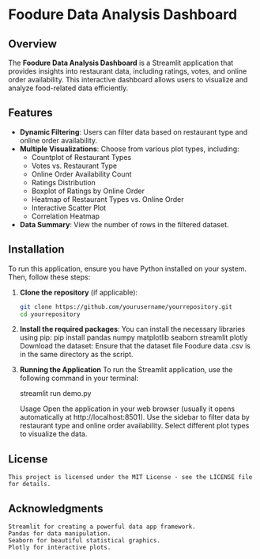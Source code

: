 # Foodure Data Analysis Dashboard

## Overview
The **Foodure Data Analysis Dashboard** is a Streamlit application that provides insights into restaurant data, including ratings, votes, and online order availability. This interactive dashboard allows users to visualize and analyze food-related data efficiently.

## Features
- **Dynamic Filtering**: Users can filter data based on restaurant type and online order availability.
- **Multiple Visualizations**: Choose from various plot types, including:
  - Countplot of Restaurant Types
  - Votes vs. Restaurant Type
  - Online Order Availability Count
  - Ratings Distribution
  - Boxplot of Ratings by Online Order
  - Heatmap of Restaurant Types vs. Online Order
  - Interactive Scatter Plot
  - Correlation Heatmap
- **Data Summary**: View the number of rows in the filtered dataset.

## Installation
To run this application, ensure you have Python installed on your system. Then, follow these steps:

1. **Clone the repository** (if applicable):
   ```bash
   git clone https://github.com/yourusername/yourrepository.git
   cd yourrepository
2. **Install the required packages**: You can install the necessary libraries using pip:
   pip install pandas numpy matplotlib seaborn streamlit plotly
   Download the dataset: Ensure that the dataset file Foodure data .csv is in the same directory as the script.

3. **Running the Application**
    To run the Streamlit application, use the following command in your terminal:

    streamlit run demo.py
   

    Usage
    Open the application in your web browser (usually it opens automatically at http://localhost:8501).
    Use the sidebar to filter data by restaurant type and online order availability.
    Select different plot types to visualize the data.
 ## License
    This project is licensed under the MIT License - see the LICENSE file for details.

## Acknowledgments
    Streamlit for creating a powerful data app framework.
    Pandas for data manipulation.
    Seaborn for beautiful statistical graphics.
    Plotly for interactive plots.
